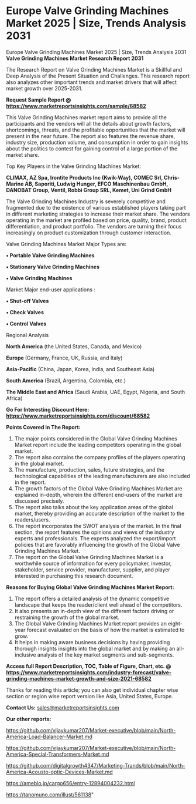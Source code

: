 # Europe Valve Grinding Machines Market 2025 | Size, Trends Analysis 2031
 Europe Valve Grinding Machines Market 2025 | Size, Trends Analysis 2031
<strong>Valve Grinding Machines Market Research Report 2031</strong>

The Research Report on Valve Grinding Machines Market is a Skillful and Deep Analysis of the Present Situation and Challenges. This research report also analyzes other important trends and market drivers that will affect market growth over 2025-2031.

<strong>Request Sample Report @ <a href=https://www.marketreportsinsights.com/sample/68582>https://www.marketreportsinsights.com/sample/68582</a></strong>

This Valve Grinding Machines market report aims to provide all the participants and the vendors will all the details about growth factors, shortcomings, threats, and the profitable opportunities that the market will present in the near future. The report also features the revenue share, industry size, production volume, and consumption in order to gain insights about the politics to contest for gaining control of a large portion of the market share.

Top Key Players in the Valve Grinding Machines Market:

<strong>CLIMAX, AZ Spa, Irontite Products Inc (Kwik-Way), COMEC Srl, Chris-Marine AB, Saporiti, Ludwig Hunger, EFCO Maschinenbau GmbH, DANOBAT Group, Ventil, Robbi Group SRL, Kemet, Uni Grind GmbH</strong>

The Valve Grinding Machines Industry is severely competitive and fragmented due to the existence of various established players taking part in different marketing strategies to increase their market share. The vendors operating in the market are profiled based on price, quality, brand, product differentiation, and product portfolio. The vendors are turning their focus increasingly on product customization through customer interaction.

Valve Grinding Machines Market Major Types are:

<strong>• Portable Valve Grinding Machines

• Stationary Valve Grinding Machines

• Valve Grinding Machines</strong>

Market Major end-user applications :

<strong>• Shut-off Valves

• Check Valves

• Control Valves</strong>

Regional Analysis

</u><strong><b>North America</b></strong> (the United States, Canada, and Mexico)

<strong><b>Europe </b></strong>(Germany, France, UK, Russia, and Italy)

<strong><b>Asia-Pacific</b></strong> (China, Japan, Korea, India, and Southeast Asia)

<strong><b>South America</b></strong> (Brazil, Argentina, Colombia, etc.)

<strong><b>The Middle East and Africa</b></strong> (Saudi Arabia, UAE, Egypt, Nigeria, and South Africa)

<strong>Go For Interesting Discount Here: <a href=https://www.marketreportsinsights.com/discount/68582>https://www.marketreportsinsights.com/discount/68582</a></strong>

<strong>Points Covered in The Report:</strong>
<ol>
  <li>The major points considered in the Global Valve Grinding Machines Market report include the leading competitors operating in the global market.</li>
  <li>The report also contains the company profiles of the players operating in the global market.</li>
  <li>The manufacture, production, sales, future strategies, and the technological capabilities of the leading manufacturers are also included in the report.</li>
  <li>The growth factors of the Global Valve Grinding Machines Market are explained in-depth, wherein the different end-users of the market are discussed precisely.</li>
  <li>The report also talks about the key application areas of the global market, thereby providing an accurate description of the market to the readers/users.</li>
  <li>The report incorporates the SWOT analysis of the market. In the final section, the report features the opinions and views of the industry experts and professionals. The experts analyzed the export/import policies that are favorably influencing the growth of the Global Valve Grinding Machines Market.</li>
  <li>The report on the Global Valve Grinding Machines Market is a worthwhile source of information for every policymaker, investor, stakeholder, service provider, manufacturer, supplier, and player interested in purchasing this research document.</li>
</ol>
<strong>Reasons for Buying Global Valve Grinding Machines Market Report:</strong>

<ol>
  <li>The report offers a detailed analysis of the dynamic competitive landscape that keeps the reader/client well ahead of the competitors.</li>
  <li>It also presents an in-depth view of the different factors driving or restraining the growth of the global market.</li>
  <li>The Global Valve Grinding Machines Market report provides an eight-year forecast evaluated on the basis of how the market is estimated to grow.</li>
  <li>It helps in making aware business decisions by having providing thorough insights insights into the global market and by making an all-inclusive analysis of the key market segments and sub-segments.</li>
</ol>
<strong>Access full Report Description, TOC, Table of Figure, Chart, etc. @ <a href=https://www.marketreportsinsights.com/industry-forecast/valve-grinding-machines-market-growth-and-size-2021-68582>https://www.marketreportsinsights.com/industry-forecast/valve-grinding-machines-market-growth-and-size-2021-68582</a></strong>


Thanks for reading this article; you can also get individual chapter wise section or region wise report version like Asia, United States, Europe.

<strong>Contact Us:</strong>
sales@marketreportsinsights.com

<strong>Our other reports:</strong>

<a href=https://github.com/vijaykumar207/Market-executive/blob/main/North-America-Load-Balancer-Market.md>https://github.com/vijaykumar207/Market-executive/blob/main/North-America-Load-Balancer-Market.md</a>

<a href=https://github.com/vijaykumar207/Market-executive/blob/main/North-America-Special-Transformers-Market.md>https://github.com/vijaykumar207/Market-executive/blob/main/North-America-Special-Transformers-Market.md</a>

<a href=https://github.com/digitalgrowth4347/Marketing-Trands/blob/main/North-America-Acousto-optic-Devices-Market.md>https://github.com/digitalgrowth4347/Marketing-Trands/blob/main/North-America-Acousto-optic-Devices-Market.md</a>

<a href=https://ameblo.jp/cargo656/entry-12894004232.html>https://ameblo.jp/cargo656/entry-12894004232.html</a>

<a href=https://tanomuno.com/illust/561138>https://tanomuno.com/illust/561138</a>"
